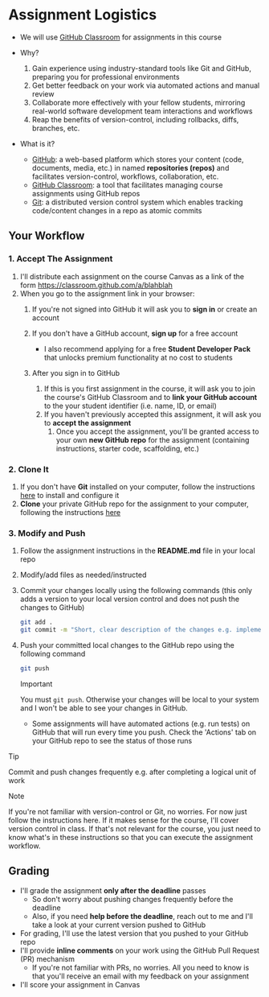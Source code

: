 # Assignment Logistics

- We will use [GitHub Classroom](https://classroom.github.com/classrooms) for assignments in this course

- Why?

  1. Gain experience using industry-standard tools like Git and GitHub, preparing you for professional environments
  2. Get better feedback on your work via automated actions and manual review
  3. Collaborate more effectively with your fellow students, mirroring real-world software development team interactions and workflows
  4. Reap the benefits of version-control, including rollbacks, diffs, branches, etc.

- What is it?

  - [GitHub](http://www.github.com): a web-based platform which stores your content (code, documents, media, etc.) in named **repositories (repos)** and facilitates version-control, workflows, collaboration, etc.
  - [GitHub Classroom](https://classroom.github.com/classrooms): a tool that facilitates managing course assignments using GitHub repos
  - [Git](https://git-scm.com): a distributed version control system which enables tracking code/content changes in a repo as atomic commits

## Your Workflow

### 1. Accept The Assignment

  1. I'll distribute each assignment on the course Canvas as a link of the form https://classroom.github.com/a/blahblah
  2. When you go to the assignment link in your browser:
     1. If you're not signed into GitHub it will ask you to **sign in** or create an account
     
     2. If you don't have a GitHub account, **sign up** for a free account
        - I also recommend applying for a free **Student Developer Pack** that unlocks premium functionality at no cost to students
     3. After you sign in to GitHub
        1. If this is you first assignment in the course, it will ask you to join the course's GitHub Classroom and to **link your GitHub account** to the your student identifier (i.e. name, ID, or email)
        2. If you haven't previously accepted this assignment, it will ask you to **accept the assignment**
           1. Once you accept the assignment, you'll be granted access to your own **new GitHub repo** for the assignment (containing instructions, starter code, scaffolding, etc.)

### 2. Clone It

1. If you don't have **Git** installed on your computer, follow the instructions [here](./install-git.md) to install and configure it
2. **Clone** your private GitHub repo for the assignment to your computer, following the instructions [here](./git-clone.md)

### 3. Modify and Push

1. Follow the assignment instructions in the **README.md** file in your local repo

2. Modify/add files as needed/instructed

3. Commit your changes locally using the following commands (this only adds a version to your local version control and does not push the changes to GitHub)

   ```bash
   git add .
   git commit -m "Short, clear description of the changes e.g. implemented Counter methods"
   ```

4. Push your committed local changes to the GitHub repo using the following command

   ```bash
   git push
   ```

   > [!IMPORTANT]
   >
   > You must  `git push`. Otherwise your changes will be local to your system and I won't be able to see your changes in GitHub.

   - Some assignments will have automated actions (e.g. run tests) on GitHub that will run every time you push. Check the 'Actions' tab on your GitHub repo to see the status of those runs

   

> [!TIP]
>
> Commit and push changes frequently e.g. after completing a logical unit of work



> [!NOTE]
>
> If you're not familiar with version-control or Git, no worries. For now just follow the instructions here. If it makes sense for the course, I'll cover version control in class. If that's not relevant for the course, you just need to know what's in these instructions so that you can execute the assignment workflow.

## Grading

- I'll grade the assignment **only after the deadline** passes
  - So don't worry about pushing changes frequently before the deadline
  - Also, if you need **help before the deadline**, reach out to me and I'll take a look at your current version pushed to GitHub
- For grading, I'll use the latest version that you pushed to your GitHub repo
- I'll provide **inline comments** on your work using the GitHub Pull Request (PR) mechanism
  - If you're not familiar with PRs, no worries. All you need to know is that you'll receive an email with my feedback on your assignment
- I'll score your assignment in Canvas
